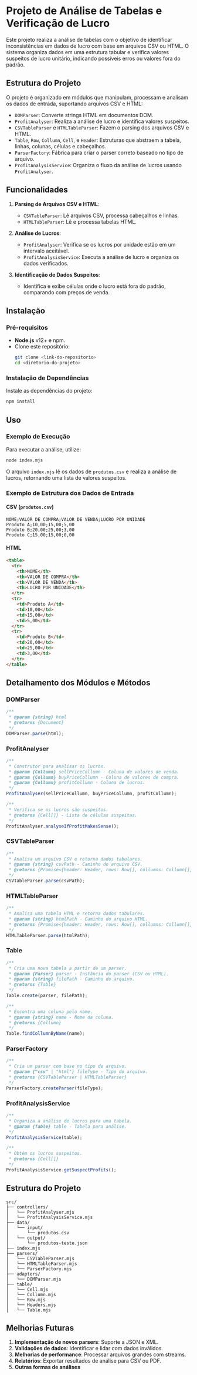 # Projeto de Análise de Tabelas e Verificação de Lucro

Este projeto realiza a análise de tabelas com o objetivo de identificar inconsistências em dados de lucro com base em arquivos CSV ou HTML. O sistema organiza dados em uma estrutura tabular e verifica valores suspeitos de lucro unitário, indicando possíveis erros ou valores fora do padrão.

## Estrutura do Projeto

O projeto é organizado em módulos que manipulam, processam e analisam os dados de entrada, suportando arquivos CSV e HTML:

- `DOMParser`: Converte strings HTML em documentos DOM.
- `ProfitAnalyser`: Realiza a análise de lucro e identifica valores suspeitos.
- `CSVTableParser` e `HTMLTableParser`: Fazem o parsing dos arquivos CSV e HTML.
- `Table`, `Row`, `Collumn`, `Cell`, e `Header`: Estruturas que abstraem a tabela, linhas, colunas, células e cabeçalhos.
- `ParserFactory`: Fábrica para criar o parser correto baseado no tipo de arquivo.
- `ProfitAnalysisService`: Organiza o fluxo da análise de lucros usando `ProfitAnalyser`.

## Funcionalidades

1. **Parsing de Arquivos CSV e HTML**:

   - `CSVTableParser`: Lê arquivos CSV, processa cabeçalhos e linhas.
   - `HTMLTableParser`: Lê e processa tabelas HTML.

2. **Análise de Lucros**:

   - `ProfitAnalyser`: Verifica se os lucros por unidade estão em um intervalo aceitável.
   - `ProfitAnalysisService`: Executa a análise de lucro e organiza os dados verificados.

3. **Identificação de Dados Suspeitos**:
   - Identifica e exibe células onde o lucro está fora do padrão, comparando com preços de venda.

## Instalação

### Pré-requisitos

- **Node.js** v12+ e npm.
- Clone este repositório:
  ```bash
  git clone <link-do-repositorio>
  cd <diretorio-do-projeto>
  ```

### Instalação de Dependências

Instale as dependências do projeto:

```bash
npm install
```

## Uso

### Exemplo de Execução

Para executar a análise, utilize:

```bash
node index.mjs
```

O arquivo `index.mjs` lê os dados de `produtos.csv` e realiza a análise de lucros, retornando uma lista de valores suspeitos.

### Exemplo de Estrutura dos Dados de Entrada

#### CSV (`produtos.csv`)

```csv
NOME;VALOR DE COMPRA;VALOR DE VENDA;LUCRO POR UNIDADE
Produto A;10,00;15,00;5,00
Produto B;20,00;25,00;3,00
Produto C;15,00;15,00;0,00
```

#### HTML

```html
<table>
  <tr>
    <th>NOME</th>
    <th>VALOR DE COMPRA</th>
    <th>VALOR DE VENDA</th>
    <th>LUCRO POR UNIDADE</th>
  </tr>
  <tr>
    <td>Produto A</td>
    <td>10,00</td>
    <td>15,00</td>
    <td>5,00</td>
  </tr>
  <tr>
    <td>Produto B</td>
    <td>20,00</td>
    <td>25,00</td>
    <td>3,00</td>
  </tr>
</table>
```

## Detalhamento dos Módulos e Métodos

### DOMParser

```javascript
/**
 * @param {string} html
 * @returns {Document}
 */
DOMParser.parse(html);
```

### ProfitAnalyser

```javascript
/**
 * Construtor para analisar os lucros.
 * @param {Collumn} sellPriceCollumn - Coluna de valores de venda.
 * @param {Collumn} buyPriceCollumn - Coluna de valores de compra.
 * @param {Collumn} profitCollumn - Coluna de lucros.
 */
ProfitAnalyser(sellPriceCollumn, buyPriceCollumn, profitCollumn);

/**
 * Verifica se os lucros são suspeitos.
 * @returns {Cell[]} - Lista de células suspeitas.
 */
ProfitAnalyser.analyseIfProfitMakesSense();
```

### CSVTableParser

```javascript
/**
 * Analisa um arquivo CSV e retorna dados tabulares.
 * @param {string} csvPath - Caminho do arquivo CSV.
 * @returns {Promise<{header: Header, rows: Row[], collumns: Collumn[]}>}
 */
CSVTableParser.parse(csvPath);
```

### HTMLTableParser

```javascript
/**
 * Analisa uma tabela HTML e retorna dados tabulares.
 * @param {string} htmlPath - Caminho do arquivo HTML.
 * @returns {Promise<{header: Header, rows: Row[], collumns: Collumn[]}>}
 */
HTMLTableParser.parse(htmlPath);
```

### Table

```javascript
/**
 * Cria uma nova tabela a partir de um parser.
 * @param {Parser} parser - Instância do parser (CSV ou HTML).
 * @param {string} filePath - Caminho do arquivo.
 * @returns {Table}
 */
Table.create(parser, filePath);

/**
 * Encontra uma coluna pelo nome.
 * @param {string} name - Nome da coluna.
 * @returns {Collumn}
 */
Table.findCollumnByName(name);
```

### ParserFactory

```javascript
/**
 * Cria um parser com base no tipo de arquivo.
 * @param {"csv" | "html"} fileType - Tipo do arquivo.
 * @returns {CSVTableParser | HTMLTableParser}
 */
ParserFactory.createParser(fileType);
```

### ProfitAnalysisService

```javascript
/**
 * Organiza a análise de lucros para uma tabela.
 * @param {Table} table - Tabela para análise.
 */
ProfitAnalysisService(table);

/**
 * Obtém os lucros suspeitos.
 * @returns {Cell[]}
 */
ProfitAnalysisService.getSuspectProfits();
```

## Estrutura do Projeto

```
src/
├── controllers/
│   └── ProfitAnalyser.mjs
│   └── ProfitAnalysisService.mjs
├── data/
│   └── input/
│       └── produtos.csv
│   └── output/
│       └── produtos-teste.json
├── index.mjs
├── parsers/
│   └── CSVTableParser.mjs
│   └── HTMLTableParser.mjs
│   └── ParserFactory.mjs
├── adapters/
│   └── DOMParser.mjs
├── table/
│   └── Cell.mjs
│   └── Collumn.mjs
│   └── Row.mjs
│   └── Headers.mjs
│   └── Table.mjs
```

## Melhorias Futuras

1. **Implementação de novos parsers**: Suporte a JSON e XML.
2. **Validações de dados**: Identificar e lidar com dados inválidos.
3. **Melhorias de performance**: Processar arquivos grandes com streams.
4. **Relatórios**: Exportar resultados de análise para CSV ou PDF.
5. **Outras formas de análises**

